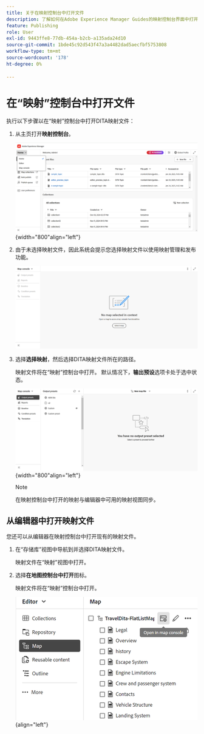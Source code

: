 ```yaml
---
title: 关于在映射控制台中打开文件
description: 了解如何在Adobe Experience Manager Guides的映射控制台界面中打开DITA映射文件。
feature: Publishing
role: User
exl-id: 9443ffe8-77db-454a-b2cb-a135ada24d10
source-git-commit: 1bde45c92d543f47a3a4482dad5aecfbf5753808
workflow-type: tm+mt
source-wordcount: '178'
ht-degree: 0%

---
```


# 在“映射”控制台中打开文件

执行以下步骤以在“映射”控制台中打开DITA映射文件：

1. 从主页打开&#x200B;**映射控制台**。

   ![新](images/map-console-home-page.png){width="800"align="left"}

2. 由于未选择映射文件，因此系统会提示您选择映射文件以使用映射管理和发布功能。

   ![新建](images/empty-screen-map-console.png)

3. 选择&#x200B;**选择映射**，然后选择DITA映射文件所在的路径。

   映射文件将在“映射”控制台中打开。 默认情况下，**输出预设**&#x200B;选项卡处于选中状态。

   ![新建](images/map-console-screen.png){width="800"align="left"}

   >[!NOTE]
   >
   >  在映射控制台中打开的映射与编辑器中可用的映射视图同步。

## 从编辑器中打开映射文件

您还可以从编辑器在映射控制台中打开现有的映射文件。

1. 在“存储库”视图中导航到并选择DITA映射文件。

   映射文件在“映射”视图中打开。

2. 选择&#x200B;**在地图控制台中打开**&#x200B;图标。

   映射文件将在“映射”控制台中打开。

   ![新](images/map-console.png){align="left"}
